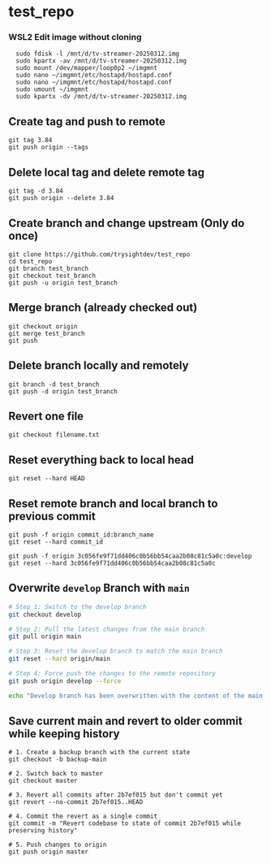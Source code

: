 # test_repo
### WSL2 Edit image without cloning
```
  sudo fdisk -l /mnt/d/tv-streamer-20250312.img
  sudo kpartx -av /mnt/d/tv-streamer-20250312.img
  sudo mount /dev/mapper/loop0p2 ~/imgmnt
  sudo nano ~/imgmnt/etc/hostapd/hostapd.conf
  sudo nano ~/imgmnt/etc/hostapd/hostapd.conf
  sudo umount ~/imgmnt
  sudo kpartx -dv /mnt/d/tv-streamer-20250312.img
```

## Create tag and push to remote
```
git tag 3.84
git push origin --tags
```
## Delete local tag and delete remote tag
```
git tag -d 3.84
git push origin --delete 3.84
```

## Create branch and change upstream (Only do once)
```
git clone https://github.com/trysightdev/test_repo
cd test_repo
git branch test_branch
git checkout test_branch
git push -u origin test_branch
```
## Merge branch (already checked out)
```
git checkout origin
git merge test_branch
git push
```
## Delete branch locally and remotely
```
git branch -d test_branch
git push -d origin test_branch
```

## Revert one file
```
git checkout filename.txt
```
## Reset everything back to local head
```
git reset --hard HEAD
```

## Reset remote branch and local branch to previous commit
```
git push -f origin commit_id:branch_name
git reset --hard commit_id
```
```
git push -f origin 3c056fe9f71dd406c0b56bb54caa2b08c81c5a0c:develop
git reset --hard 3c056fe9f71dd406c0b56bb54caa2b08c81c5a0c
```

## Overwrite `develop` Branch with `main`

```bash
# Step 1: Switch to the develop branch
git checkout develop

# Step 2: Pull the latest changes from the main branch
git pull origin main

# Step 3: Reset the develop branch to match the main branch
git reset --hard origin/main

# Step 4: Force push the changes to the remote repository
git push origin develop --force

echo "Develop branch has been overwritten with the content of the main branch."
```
## Save current main and revert to older commit while keeping history
```
# 1. Create a backup branch with the current state
git checkout -b backup-main

# 2. Switch back to master
git checkout master

# 3. Revert all commits after 2b7ef015 but don't commit yet
git revert --no-commit 2b7ef015..HEAD

# 4. Commit the revert as a single commit
git commit -m "Revert codebase to state of commit 2b7ef015 while preserving history"

# 5. Push changes to origin
git push origin master
```
